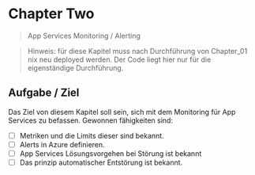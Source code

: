 # Chapter Two

> App Services Monitoring / Alerting

> Hinweis: für diese Kapitel muss nach Durchführung von Chapter_01 nix neu deployed werden. Der Code liegt hier nur für die eigenständige Durchführung.

## Aufgabe / Ziel

Das Ziel von diesem Kapitel soll sein, sich mit dem Monitoring für App Services zu befassen.
Gewonnen fähigkeiten sind:

   - [ ] Metriken und die Limits dieser sind bekannt.
   - [ ] Alerts in Azure definieren.
   - [ ] App Services Lösungsvorgehen bei Störung ist bekannt
   - [ ] Das prinzip automatischer Entstörung ist bekannt.